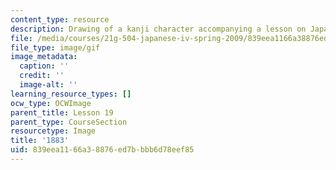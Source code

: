 ```yaml
---
content_type: resource
description: Drawing of a kanji character accompanying a lesson on Japanese.
file: /media/courses/21g-504-japanese-iv-spring-2009/839eea1166a38876ed7bbbb6d78eef85_1883.gif
file_type: image/gif
image_metadata:
  caption: ''
  credit: ''
  image-alt: ''
learning_resource_types: []
ocw_type: OCWImage
parent_title: Lesson 19
parent_type: CourseSection
resourcetype: Image
title: '1883'
uid: 839eea11-66a3-8876-ed7b-bbb6d78eef85
---
```

